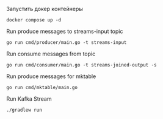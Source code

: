 Запустить докер контейнеры
```shell
docker compose up -d
```

Run produce messages to streams-input topic
```shell
go run cmd/producer/main.go -t streams-input
```
Run consume messages from topic
```shell
go run cmd/consumer/main.go -t streams-joined-output -s
```
Run produce messages for mktable
```shell
go run cmd/mktable/main.go
```
Run Kafka Stream
```shell
./gradlew run
```